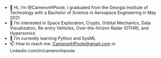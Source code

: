 - 👋 Hi, I’m @CameronHPoole, I graduated from the Georgia Institute of Technology with a Bachelor of Science in Aerospace Engineering in May 2021
- 👀 I’m interested in Space Exploration, Crypto, Orbital Mechanics, Data Visualization, Re-entry Vehicles, Over-the-hirizon Radar (OTHR), and Hypersonics
- 🌱 I’m currently learning Python and SysML
- 📫 How to reach me: CameronHPoole@gmail.com or Linkedin.com/in/cameronhpoole

<!---
CameronHPoole/CameronHPoole is a ✨ special ✨ repository because its `README.md` (this file) appears on your GitHub profile.
You can click the Preview link to take a look at your changes.
--->
